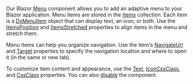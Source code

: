 Our Blazor [Menu](https://docs.devexpress.com/Blazor/DevExpress.Blazor.DxMenu) component allows you to add an adaptive menu to your Blazor application. Menu items are stored in the [Items](https://docs.devexpress.com/Blazor/DevExpress.Blazor.DxMenu.Items) collection. Each item is a [DxMenuItem](https://docs.devexpress.com/Blazor/DevExpress.Blazor.DxMenuItem) object that can display text, an icon, or both. Use the [ItemsPosition](https://docs.devexpress.com/Blazor/DevExpress.Blazor.DxMenu.ItemsPosition) and [ItemsStretched](https://docs.devexpress.com/Blazor/DevExpress.Blazor.DxMenu.ItemsStretched) properties to align items in the menu and stretch them. 

Menu items can help you organize navigation. Use the item's [NavigateUrl](https://docs.devexpress.com/Blazor/DevExpress.Blazor.DxMenuItem.NavigateUrl) and [Target](https://docs.devexpress.com/Blazor/DevExpress.Blazor.DxMenuItem.Target) properties to specify the navigation location and where to open it (in the same or new tab).

To customize item content and appearance, use the [Text](https://docs.devexpress.com/Blazor/DevExpress.Blazor.DxMenuItem.Text), [IconCssClass](https://docs.devexpress.com/Blazor/DevExpress.Blazor.DxMenuItem.IconCssClass), and [CssClass](https://docs.devexpress.com/Blazor/DevExpress.Blazor.DxMenuItem.CssClass) properties. You can also [disable](https://docs.devexpress.com/Blazor/DevExpress.Blazor.Base.DxNavigationControlComponent-2.Enabled) the component.
